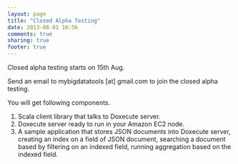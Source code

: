 ```yaml
---
layout: page
title: "Closed Alpha Testing"
date: 2013-08-01 16:56
comments: true
sharing: true
footer: true
---
```


Closed alpha testing starts on 15th Aug.

Send an email to mybigdatatools [at] gmail.com to join the closed alpha testing.

You will get following components.

1. Scala client library that talks to Doxecute server.
2. Doxecute server ready to run in your Amazon EC2 node.
3. A sample application that stores JSON documents into Doxecute server, creating an index on a field of JSON document, searching a document based by filtering on an indexed field, running aggregation based on the indexed field.
